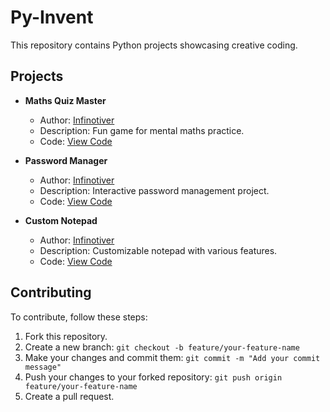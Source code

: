 # Py-Invent

This repository contains Python projects showcasing creative coding.

## Projects

- **Maths Quiz Master**
  - Author: [Infinotiver](https://github.com/infinotiver)
  - Description: Fun game for mental maths practice.
  - Code: [View Code](https://github.com/infinotiver/Py-Invent/tree/master/Maths%20Quiz%20Master)

- **Password Manager**
  - Author: [Infinotiver](https://github.com/infinotiver)
  - Description: Interactive password management project.
  - Code: [View Code](https://github.com/infinotiver/Py-Invent/tree/master/Password%20Manager)

- **Custom Notepad**
  - Author: [Infinotiver](https://github.com/infinotiver)
  - Description: Customizable notepad with various features.
  - Code: [View Code](https://github.com/infinotiver/Py-Invent/tree/master/Custom%20Notepad)

## Contributing

To contribute, follow these steps:

1. Fork this repository.
2. Create a new branch: `git checkout -b feature/your-feature-name`
3. Make your changes and commit them: `git commit -m "Add your commit message"`
4. Push your changes to your forked repository: `git push origin feature/your-feature-name`
5. Create a pull request.


